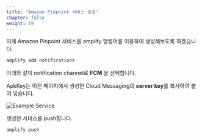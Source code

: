 ```yaml
---
title: "Amazon Pinpoint 서비스 생성"
chapter: false
weight: 19
---
```


이제 Amazon Pinpoint 서비스를 amplify 명령어를 이용하여 생성해보도록 하겠습니다.  

```bash
amplify add notifications
```

아래와 같이 notification channel로 **FCM** 을 선택합니다. 

ApkKey는 이전 페이지에서 생성한 Cloud Messaging의 **server key**를 복사하여 붙여 넣습니다. 

![Example Service](/images/addnoti.png)

생성된 서비스를 push합니다.  

```bash
amplify push
```

